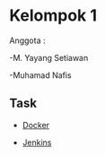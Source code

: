 # Kelompok 1
Anggota :

-M. Yayang Setiawan

-Muhamad Nafis

## Task

- [Docker]([https://github.com/myayangs/DevOps16-dw-myyngstwn/tree/dd7dfcbf8bf8ece2bd86a7bec41d58b52cdc6fd0/Stage%202/Task%20Day%203](https://github.com/myayangs/DevOps16-dw-myyngstwn/tree/9640f2c63ad335a1aac3c7f09dbb4d914efd18d3/Stage%202/Task%20Day%203))

- [Jenkins]([https://github.com/myayangs/DevOps16-dw-myyngstwn/tree/137089f71b1320022cf06f5433d0ed4843327489/Stage%202/Task%20Day%204](https://github.com/myayangs/DevOps16-dw-myyngstwn/tree/9640f2c63ad335a1aac3c7f09dbb4d914efd18d3/Stage%202/Task%20Day%204))
